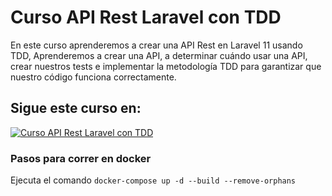 # Curso API Rest Laravel con TDD

En este curso aprenderemos a crear una API Rest en Laravel 11 usando TDD, Aprenderemos a crear una API, a determinar cuándo usar una API, crear nuestros tests e implementar la metodología TDD para garantizar que nuestro código funciona correctamente.

## Sigue este curso en:

[![Curso API Rest Laravel con TDD](https://img.youtube.com/vi/xkP1i1jZ1Pw/hqdefault.jpg)](https://www.youtube.com/playlist?list=PL8GYrmS0JFORQ8PRPuaIQ769aDWVkrnjj) 

### Pasos para correr en docker

Ejecuta el comando `docker-compose up -d --build --remove-orphans`

